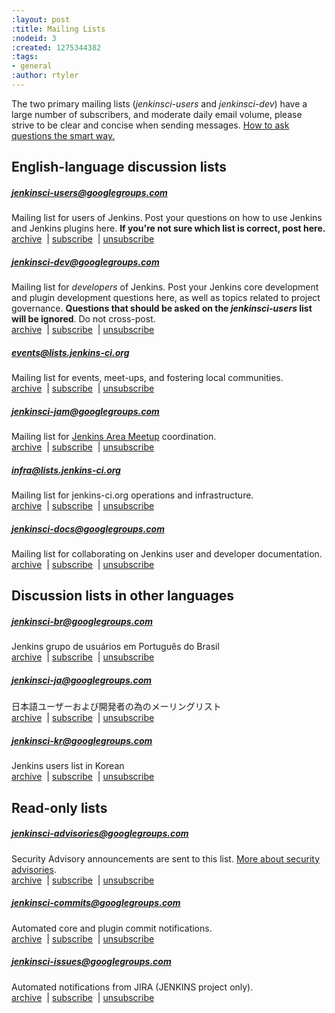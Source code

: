 ```yaml
---
:layout: post
:title: Mailing Lists
:nodeid: 3
:created: 1275344382
:tags:
- general
:author: rtyler
---
```

The two primary mailing lists (<em>jenkinsci-users</em> and <em>jenkinsci-dev</em>) have a large number of subscribers, and moderate daily email volume, please strive to be clear and concise when sending messages. <a href="http://www.catb.org/esr/faqs/smart-questions.html">How to ask questions the smart way.</a>
<br clear="all"/>

## English-language discussion lists

##### jenkinsci-users@googlegroups.com

Mailing list for users of Jenkins. Post your questions on how to use Jenkins and Jenkins plugins here. **If you're not sure which list is correct, post here.**<br/>
<a href="http://groups.google.com/group/jenkinsci-users/topics">archive</a>
&nbsp;|&nbsp;<a href="mailto:jenkinsci-users+subscribe@googlegroups.com">subscribe</a>
&nbsp;|&nbsp;<a href="mailto:jenkinsci-users+unsubscribe@googlegroups.com">unsubscribe</a>

##### jenkinsci-dev@googlegroups.com

Mailing list for *developers* of Jenkins. Post your Jenkins core development and plugin development questions here, as well as topics related to project governance. **Questions that should be asked on the <em>jenkinsci-users</em> list will be ignored**. Do not cross-post.<br/>
<a href="http://groups.google.com/group/jenkinsci-dev/topics">archive</a>
&nbsp;|&nbsp;<a href="mailto:jenkinsci-dev+subscribe@googlegroups.com">subscribe</a>
&nbsp;|&nbsp;<a href="mailto:jenkinsci-dev+unsubscribe@googlegroups.com">unsubscribe</a>

##### events@lists.jenkins-ci.org

Mailing list for events, meet-ups, and fostering local communities.<br/>
<a href="http://lists.jenkins-ci.org/pipermail/jenkins-events/">archive</a>
&nbsp;|&nbsp;<a href="http://lists.jenkins-ci.org/mailman/listinfo/jenkins-events">subscribe</a>
&nbsp;|&nbsp;<a href="http://lists.jenkins-ci.org/mailman/listinfo/jenkins-events">unsubscribe</a>

##### jenkinsci-jam@googlegroups.com

Mailing list for <a href="https://wiki.jenkins-ci.org/display/JENKINS/Jenkins+Area+Meetup">Jenkins Area Meetup</a> coordination.
<br/>
<a href="http://groups.google.com/group/jenkinsci-jam/topics">archive</a>
&nbsp;|&nbsp;<a href="mailto:jenkinsci-jam+subscribe@googlegroups.com">subscribe</a>
&nbsp;|&nbsp;<a href="mailto:jenkinsci-jam+unsubscribe@googlegroups.com">unsubscribe</a>

##### infra@lists.jenkins-ci.org

Mailing list for jenkins-ci.org operations and infrastructure.<br/>
<a href="http://lists.jenkins-ci.org/pipermail/jenkins-infra/">archive</a>
&nbsp;|&nbsp;<a href="http://lists.jenkins-ci.org/mailman/listinfo/jenkins-infra">subscribe</a>
&nbsp;|&nbsp;<a href="http://lists.jenkins-ci.org/mailman/listinfo/jenkins-infra">unsubscribe</a>

##### jenkinsci-docs@googlegroups.com

Mailing list for collaborating on Jenkins user and developer documentation.<br/>
<a href="http://groups.google.com/group/jenkinsci-docs/topics">archive</a>
&nbsp;|&nbsp;<a href="mailto:jenkinsci-docs+subscribe@googlegroups.com">subscribe</a>
&nbsp;|&nbsp;<a href="mailto:jenkinsci-docs+unsubscribe@googlegroups.com">unsubscribe</a>

## Discussion lists in other languages

##### jenkinsci-br@googlegroups.com

Jenkins grupo de usuários em Português do Brasil<br/>
<a href="http://groups.google.com/group/jenkinsci-br/topics">archive</a>
&nbsp;|&nbsp;<a href="mailto:jenkinsci-br+subscribe@googlegroups.com">subscribe</a>
&nbsp;|&nbsp;<a href="mailto:jenkinsci-br+unsubscribe@googlegroups.com">unsubscribe</a>

##### jenkinsci-ja@googlegroups.com

日本語ユーザーおよび開発者の為のメーリングリスト<br/>
<a href="http://groups.google.com/group/jenkinsci-ja/topics">archive</a>
&nbsp;|&nbsp;<a href="mailto:jenkinsci-ja+subscribe@googlegroups.com">subscribe</a>
&nbsp;|&nbsp;<a href="mailto:jenkinsci-ja+unsubscribe@googlegroups.com">unsubscribe</a>

##### jenkinsci-kr@googlegroups.com

Jenkins users list in Korean<br/>
<a href="http://groups.google.com/group/jenkinsci-kr/topics">archive</a>
&nbsp;|&nbsp;<a href="mailto:jenkinsci-kr+subscribe@googlegroups.com">subscribe</a>
&nbsp;|&nbsp;<a href="mailto:jenkinsci-kr+unsubscribe@googlegroups.com">unsubscribe</a>

## Read-only lists

##### jenkinsci-advisories@googlegroups.com

Security Advisory announcements are sent to this list. <a href="https://wiki.jenkins-ci.org/display/JENKINS/Security+Advisories">More about security advisories</a>.<br/>
<a href="http://groups.google.com/group/jenkinsci-advisories/topics">archive</a>
&nbsp;|&nbsp;<a href="mailto:jenkinsci-advisories+subscribe@googlegroups.com">subscribe</a>
&nbsp;|&nbsp;<a href="mailto:jenkinsci-advisories+unsubscribe@googlegroups.com">unsubscribe</a>

##### jenkinsci-commits@googlegroups.com

Automated core and plugin commit notifications.<br/>
<a href="http://groups.google.com/group/jenkinsci-commits/topics">archive</a>
&nbsp;|&nbsp;<a href="mailto:jenkinsci-commits+subscribe@googlegroups.com">subscribe</a>
&nbsp;|&nbsp;<a href="mailto:jenkinsci-commits+unsubscribe@googlegroups.com">unsubscribe</a>

##### jenkinsci-issues@googlegroups.com

Automated notifications from JIRA (JENKINS project only).<br/>
<a href="http://groups.google.com/group/jenkinsci-issues/topics">archive</a>
&nbsp;|&nbsp;<a href="mailto:jenkinsci-issues+subscribe@googlegroups.com">subscribe</a>
&nbsp;|&nbsp;<a href="mailto:jenkinsci-issues+unsubscribe@googlegroups.com">unsubscribe</a>
